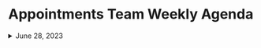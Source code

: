 # Appointments Team Weekly Agenda

<details>
<summary>June 28, 2023</summary>

## Agenda

### Topics

- [Jeff/Leah] Review the [Online Priorities board](https://app.mural.co/t/departmentofveteransaffairs9999/m/departmentofveteransaffairs9999/1678893756510/9cd1e4f935e83794c47d43cfc02234b62bf30533?sender=u8eb77785aa402b60d2e17927)
- QA resource available to validate the URLS, re-directs initiative - MHV on VA.gov work
- "Agile" meeting occurrences and approach
- Engineering capacity for July
- [Peter] Next big priority for UX work?
- [Peter] Process for creating monthly feedback reports
- [Peter] Future goals for building research "themes"
- [Peter] Opportunity to run early stage research on provider based or multi-modality scheduling
 
</details>

